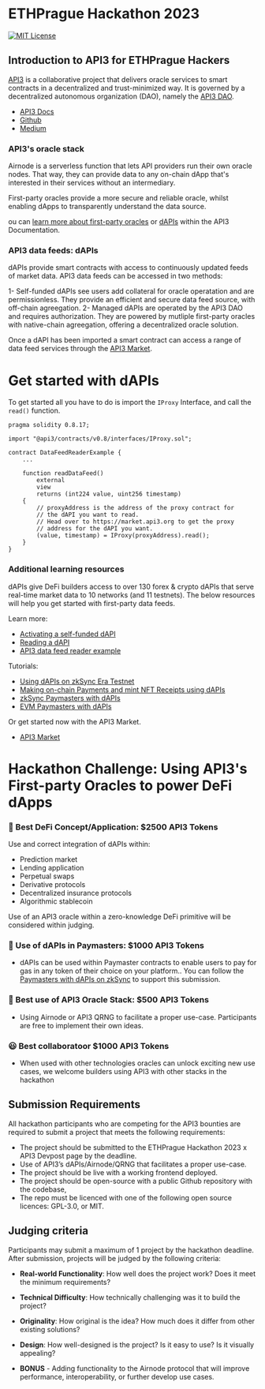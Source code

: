 # ETHPrague Hackathon 2023

[![MIT License](https://img.shields.io/badge/License-MIT-green.svg)](https://choosealicense.com/licenses/mit/)

## Introduction to API3 for ETHPrague Hackers

[API3](https://api3.org/) is a collaborative project that delivers oracle services to smart contracts in a decentralized and trust-minimized way. It is governed by a decentralized autonomous organization (DAO), namely the [API3 DAO](https://api3.org/dao).

- [API3 Docs](https://docs.api3.org/)
- [Github](https://github.com/api3dao/)
- [Medium](https://medium.com/@api3)

### API3's oracle stack

Airnode is a serverless function that lets API providers run their own oracle nodes. That way, they can provide data to any on-chain dApp that's interested in their services without an intermediary.

First-party oracles provide a more secure and reliable oracle, whilst enabling dApps to transparently understand the data source. 

ou can [learn more about first-party oracles](https://docs.api3.org/guides/airnode/calling-an-airnode/) or [dAPIs](https://docs.api3.org/explore/dapis/what-are-dapis.html) within the API3 Documentation. 

### API3 data feeds: dAPIs

dAPIs provide smart contracts with access to continuously updated feeds of market data. API3 data feeds can be accessed in two methods:

1- Self-funded dAPIs see users add collateral for oracle operatation and are permissionless. They provide an efficient and secure data feed source, with off-chain agreegation. 
2- Managed dAPIs are operated by the API3 DAO and requires authorization. They are powered by mutliple first-party oracles with native-chain agreegation, offering a decentralized oracle solution. 

Once a dAPI has been imported a smart contract can access a range of data feed services through the [API3 Market](https://market.api3.org/dapis). 

# Get started with dAPIs 

To get started all you have to do is import the `IProxy` Interface, and call the `read()` function. 

```solidity
pragma solidity 0.8.17;

import "@api3/contracts/v0.8/interfaces/IProxy.sol";

contract DataFeedReaderExample {
    ...

    function readDataFeed()
        external
        view
        returns (int224 value, uint256 timestamp)
    {
        // proxyAddress is the address of the proxy contract for
        // the dAPI you want to read.
        // Head over to https://market.api3.org to get the proxy
        // address for the dAPI you want. 
        (value, timestamp) = IProxy(proxyAddress).read();
    } 
}
``` 

<!-- Do we need to add a link to the above?-->

### Additional learning resources 

dAPIs give DeFi builders access to over 130 forex & crypto dAPIs that serve real-time market data to 10 networks (and 11 testnets). The below resources will help you get started with first-party data feeds.

Learn more: 

- [Activating a self-funded dAPI](https://docs.api3.org/guides/dapis/subscribing-self-funded-dapis/)
- [Reading a dAPI](https://docs.api3.org/guides/dapis/read-self-funded-dapi/)
- [API3 data feed reader example](https://github.com/api3dao/data-feed-reader-example)

Tutorials: 

- [Using dAPIs on zkSync Era Testnet](https://vanshwassan.medium.com/using-dapis-on-zksync-era-testnet-30f12efdd95f)
- [Making on-chain Payments and mint NFT Receipts using dAPIs](https://medium.com/@vanshwassan/making-an-on-chain-payment-and-minting-an-nft-receipt-with-permissionless-price-oracles-a7339f7b8c3e)
- [zkSync Paymasters with dAPIs](https://github.com/vanshwassan/zk-paymaster-dapi-poc)
- [EVM Paymasters with dAPIs]()

Or get started now with the API3 Market.

- [API3 Market](https://market.api3.org/)

# Hackathon Challenge: Using API3's First-party Oracles to power DeFi dApps

### 💸 Best DeFi Concept/Application: $2500 API3 Tokens

Use and correct integration of dAPIs within:

- Prediction market
- Lending application
- Perpetual swaps
- Derivative protocols 
- Decentralized insurance protocols
- Algorithmic stablecoin

Use of an API3 oracle within a zero-knowledge DeFi primitive will be considered within judging. 

### 🚀 Use of dAPIs in Paymasters: $1000 API3 Tokens

- dAPIs can be used within Paymaster contracts to enable users to pay for gas in any token of their choice on your platform.. You can follow the [Paymasters with dAPIs on zkSync](https://github.com/vanshwassan/zk-paymaster-dapi-poc) to support this submission.

### 🎰 Best use of API3 Oracle Stack: $500 API3 Tokens

- Using Airnode or API3 QRNG to facilitate a proper use-case. Participants are free to implement their own ideas.

### 😃 Best collaboratoor $1000 API3 Tokens

- When used with other technologies oracles can unlock exciting new use cases, we welcome builders using API3 with other stacks in the hackathon 

## Submission Requirements

All hackathon participants who are competing for the API3 bounties are required to submit a project that meets the following requirements:

- The project should be submitted to the ETHPrague Hackathon 2023 x API3 Devpost page by the deadline.
- Use of API3’s dAPIs/Airnode/QRNG that facilitates a proper use-case.
- The project should be live with a working frontend deployed.
- The project should be open-source with a public Github repository with the codebase, 
- The repo must be licenced with one of the following open source licences: GPL-3.0, or MIT.

## Judging criteria

Participants may submit a maximum of 1 project by the hackathon deadline. After submission, projects will be judged by the following criteria:

- **Real-world Functionality**: How well does the project work? Does it meet the minimum requirements?

- **Technical Difficulty**: How technically challenging was it to build the project?

- **Originality**: How original is the idea? How much does it differ from other existing solutions?

- **Design**: How well-designed is the project? Is it easy to use? Is it visually appealing?

- **BONUS** - Adding functionality to the Airnode protocol that will improve performance, interoperability, or further develop use cases.




<!--
![Logo](https://dev-to-uploads.s3.amazonaws.com/uploads/articles/th5xamgrr6se0x5ro4g6.png)-->
